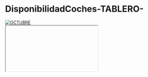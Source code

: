 # DisponibilidadCoches-TABLERO-
<div class='tableauPlaceholder' id='viz1737338549513' style='position: relative'>
    <noscript>
        <a href='#'>
            <img alt='OCTUBRE' src='https://public.tableau.com/static/images/Di/Disponibilidad_17228625008250/DiasdetenidosydisponibleVitualSeptiembre/1_rss.png' style='border: none' />
        </a>
    </noscript>
    <object class='tableauViz' style='display:none;'>
        <param name='host_url' value='https://public.tableau.com/' />
        <param name='embed_code_version' value='3' />
        <param name='site_root' value='' />
        <param name='name' value='Disponibilidad_17228625008250/DiasdetenidosydisponibleVitualSeptiembre' />
        <param name='tabs' value='no' />
        <param name='toolbar' value='yes' />
        <param name='static_image' value='https://public.tableau.com/static/images/Di/Disponibilidad_17228625008250/DiasdetenidosydisponibleVitualSeptiembre/1.png' />
        <param name='animate_transition' value='yes' />
        <param name='display_static_image' value='yes' />
        <param name='display_spinner' value='yes' />
        <param name='display_overlay' value='yes' />
        <param name='display_count' value='yes' />
        <param name='language' value='es-ES' />
    </object>
</div>

<iframe>[https://public.tableau.com/views/TuTablero/NombreDelVista](https://haproxy-traffic-splitter/views/Disponibilidad_17228625008250/DiasdetenidosydisponibleVitualSeptiembre?:language=es-ES&:sid=&:redirect=auth&:display_count=n&:origin=viz_share_link))</iframe>




